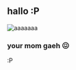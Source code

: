 ## hallo :P
![aaaaaaa](https://cdn.discordapp.com/attachments/647888279970250762/1071098670595969044/sprigatito.jpg)
### **your mom gaeh** 😖
:P
